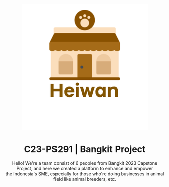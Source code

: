 <p align="center"><img src="https://github.com/satria4s/CapstoneProject_Heiwan/blob/main/Screenshots/Logo_heiwan.png?raw=true" width="400px"></p>
<h1 align="center"> C23-PS291 | Bangkit Project </h1>

<div style="text-align: center"> Hello! We're a team consist of 6 peoples from Bangkit 2023 Capstone Project, and here we created a platform to enhance and empower <br/>
the Indonesia's SME, especially for those who're doing businesses in animal field like animal breeders, etc. </div>
